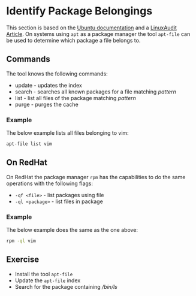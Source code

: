 # Identify Package Belongings
This section is based on the [Ubuntu documentation](https://wiki.ubuntuusers.de/apt-file/) and a [LinuxAudit Article](https://linux-audit.com/determine-file-and-related-package/).
On systems using `apt` as a package manager the tool `apt-file` can be used to determine which package a file belongs to.

## Commands
The tool knows the following commands:

- update - updates the index
- search <pattern> - searches all known packages for a file matching *pattern*
- list <pattern> - list all files of the package matching *pattern*
- purge - purges the cache

### Example
The below example lists all files belonging to vim: 

~~~~~ bash
apt-file list vim
~~~~~

## On RedHat
On RedHat the package manager `rpm` has the capabilities to do the same operations with the following flags:

- `-qf <file>` - list packages using file
- `-ql <package>` - list files in package

### Example
The below example does the same as the one above:

~~~~~ bash
rpm -ql vim
~~~~~

## Exercise
- Install the tool `apt-file`
- Update the `apt-file` index
- Search for the package containing */bin/ls*